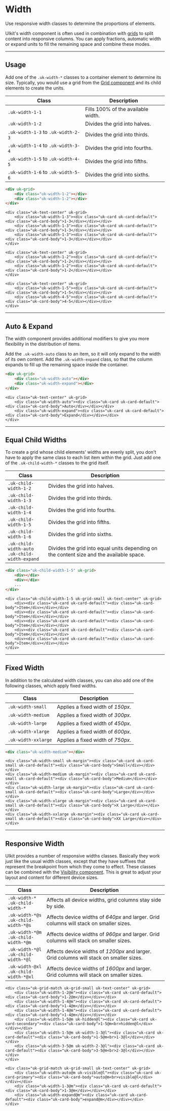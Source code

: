 # Width

<p class="uk-text-lead">Use responsive width classes to determine the proportions of elements.</p>

UIkit's width component is often used in combination with [grids](grid.md) to split content into responsive columns. You can apply fractions, automatic width or expand units to fill the remaining space and combine these modes.

***

## Usage

Add one of the `.uk-width-*` classes to a container element to determine its size. Typically, you would use a grid from the [Grid component](grid.md) and its child elements to create the units.

| Class                              | Description                        |
|------------------------------------|------------------------------------|
| `.uk-width-1-1`                    | Fills 100% of the available width. |
| `.uk-width-1-2`                    | Divides the grid into halves.      |
| `.uk-width-1-3` to `.uk-width-2-3` | Divides the grid into thirds.      |
| `.uk-width-1-4` to `.uk-width-3-4` | Divides the grid into fourths.     |
| `.uk-width-1-5` to `.uk-width-4-5` | Divides the grid into fifths.      |
| `.uk-width-1-6` to `.uk-width-5-6` | Divides the grid into sixths.      |

```html
<div uk-grid>
    <div class="uk-width-1-2"></div>
    <div class="uk-width-1-2"></div>
</div>
```

```example
<div class="uk-text-center" uk-grid>
    <div class="uk-width-1-3"><div class="uk-card uk-card-default"><div class="uk-card-body">1-3</div></div></div>
    <div class="uk-width-1-3"><div class="uk-card uk-card-default"><div class="uk-card-body">1-3</div></div></div>
    <div class="uk-width-1-3"><div class="uk-card uk-card-default"><div class="uk-card-body">1-3</div></div></div>
</div>

<div class="uk-text-center" uk-grid>
    <div class="uk-width-1-2"><div class="uk-card uk-card-default"><div class="uk-card-body">1-2</div></div></div>
    <div class="uk-width-1-2"><div class="uk-card uk-card-default"><div class="uk-card-body">1-2</div></div></div>
</div>

<div class="uk-text-center" uk-grid>
    <div class="uk-width-1-5"><div class="uk-card uk-card-default"><div class="uk-card-body">1-5</div></div></div>
    <div class="uk-width-4-5"><div class="uk-card uk-card-default"><div class="uk-card-body">4-5</div></div></div>
</div>
```

***

## Auto & Expand

The width component provides additional modifiers to give you more flexibility in the distribution of items.

Add the `.uk-width-auto` class to an item, so it will only expand to the width of its own content. Add the `.uk-width-expand` class, so that the column expands to fill up the remaining space inside the container.

```html
<div uk-grid>
    <div class="uk-width-auto"></div>
    <div class="uk-width-expand"></div>
</div>
```

```example
<div class="uk-text-center" uk-grid>
    <div class="uk-width-auto"><div class="uk-card uk-card-default"><div class="uk-card-body">Auto</div></div></div>
    <div class="uk-width-expand"><div class="uk-card uk-card-default"><div class="uk-card-body">Expand</div></div></div>
</div>
```

***

## Equal Child Widths

To create a grid whose child elements' widths are evenly split, you don't have to apply the same class to each list item within the grid. Just add one of the `.uk-child-width-*` classes to the grid itself.

| Class                    | Description                    |
|--------------------------|--------------------------------|
| `.uk-child-width-1-2`    | Divides the grid into halves.  |
| `.uk-child-width-1-3`    | Divides the grid into thirds.  |
| `.uk-child-width-1-4`    | Divides the grid into fourths. |
| `.uk-child-width-1-5`    | Divides the grid into fifths.  |
| `.uk-child-width-1-6`    | Divides the grid into sixths.  |
| `.uk-child-width-auto`<br> `.uk-child-width-expand`   | Divides the grid into equal units depending on the content size and the available space. |

```html
<div class="uk-child-width-1-5" uk-grid>
    <div></div>
    <div></div>
    ...
</div>
```

```example
<div class="uk-child-width-1-5 uk-grid-small uk-text-center" uk-grid>
    <div><div class="uk-card uk-card-default"><div class="uk-card-body">Item</div></div></div>
    <div><div class="uk-card uk-card-default"><div class="uk-card-body">Item</div></div></div>
    <div><div class="uk-card uk-card-default"><div class="uk-card-body">Item</div></div></div>
    <div><div class="uk-card uk-card-default"><div class="uk-card-body">Item</div></div></div>
    <div><div class="uk-card uk-card-default"><div class="uk-card-body">Item</div></div></div>
</div>
```

***

## Fixed Width

In addition to the calculated width classes, you can also add one of the following classes, which apply fixed widths.

| Class               | Description                       |
|---------------------|-----------------------------------|
| `.uk-width-small`   | Applies a fixed width of _150px_. |
| `.uk-width-medium`  | Applies a fixed width of _300px_. |
| `.uk-width-large`   | Applies a fixed width of _450px_. |
| `.uk-width-xlarge`  | Applies a fixed width of _600px_. |
| `.uk-width-xxlarge` | Applies a fixed width of _750px_. |

```html
<div class="uk-width-medium"></div>
```

```example
<div class="uk-width-small uk-margin"><div class="uk-card uk-card-small uk-card-default"><div class="uk-card-body">Small</div></div></div>
<div class="uk-width-medium uk-margin"><div class="uk-card uk-card-small uk-card-default"><div class="uk-card-body">Medium</div></div></div>
<div class="uk-width-large uk-margin"><div class="uk-card uk-card-small uk-card-default"><div class="uk-card-body">Large</div></div></div>
<div class="uk-width-xlarge uk-margin"><div class="uk-card uk-card-small uk-card-default"><div class="uk-card-body">X Large</div></div></div>
<div class="uk-width-xxlarge uk-margin"><div class="uk-card uk-card-small uk-card-default"><div class="uk-card-body">XX Large</div></div></div>
```

***

## Responsive Width

UIkit provides a number of responsive widths classes. Basically they work just like the usual width classes, except that they have suffixes that represent the breakpoint from which they come to effect. These classes can be combined with the [Visibility component](visibility.md). This is great to adjust your layout and content for different device sizes.

| Class                                   | Description                                                                             |
|-----------------------------------------|-----------------------------------------------------------------------------------------|
| `.uk-width-*`<br> `.uk-child-width-*`       | Affects all device widths, grid columns stay side by side.                              |
| `.uk-width-*@s`<br> `.uk-child-width-*@s`   | Affects device widths of _640px_ and larger. Grid columns will stack on smaller sizes.  |
| `.uk-width-*@m`<br> `.uk-child-width-*@m` | Affects device widths of _960px_ and larger. Grid columns will stack on smaller sizes.  |
| `.uk-width-*@l`<br> `.uk-child-width-*@l`   | Affects device widths of _1200px_ and larger. Grid columns will stack on smaller sizes. |
| `.uk-width-@xl`<br> `.uk-child-width-*@xl`   | Affects device widths of _1600px_ and larger. Grid columns will stack on smaller sizes. |

```example
<div class="uk-grid-match uk-grid-small uk-text-center" uk-grid>
    <div class="uk-width-1-2@m"><div class="uk-card uk-card-default"><div class="uk-card-body">1-2@m</div></div></div>
    <div class="uk-width-1-4@m"><div class="uk-card uk-card-default"><div class="uk-card-body">1-4@m</div></div></div>
    <div class="uk-width-1-4@m"><div class="uk-card uk-card-default"><div class="uk-card-body">1-4@m</div></div></div>
    <div class="uk-width-1-5@m uk-hidden@l"><div class="uk-card uk-card-secondary"><div class="uk-card-body">1-5@m<br>hidden@l</div></div></div>
    <div class="uk-width-1-5@m uk-width-1-3@l"><div class="uk-card uk-card-default"><div class="uk-card-body">1-5@m<br>1-3@l</div></div></div>
    <div class="uk-width-3-5@m uk-width-2-3@l"><div class="uk-card uk-card-default"><div class="uk-card-body">3-5@m<br>2-3@l</div></div></div>
</div>

<div class="uk-grid-match uk-grid-small uk-text-center" uk-grid>
    <div class="uk-width-auto@m uk-visible@l"><div class="uk-card uk-card-primary"><div class="uk-card-body">auto@m<br>visible@l</div></div></div>
    <div class="uk-width-1-3@m"><div class="uk-card uk-card-default"><div class="uk-card-body">1-3@m</div></div></div>
    <div class="uk-width-expand@m"><div class="uk-card uk-card-default"><div class="uk-card-body">expand@m</div></div></div>
</div>
```
